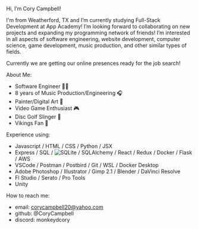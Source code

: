Hi, I’m Cory Campbell! 

I'm from Weatherford, TX and I’m currently studying Full-Stack Development at App Academy! 
I’m looking forward to collaborating on new projects and expanding my programming network of friends!
I’m interested in all aspects of software engineering, website development, 
computer science, game development, music production, and other similar types of fields.
  
Currently we are getting our online presences ready for the job search!



About Me:
  - Software Engineer 👨‍💻
  - 8 years of Music Production/Engineering 🎧
  - Painter/Digital Art 🎨
  - Video Game Enthusiast 🎮
  - Disc Golf Slinger 🌳
  - Vikings Fan 🏈

Experience using:
  - Javascript / HTML / CSS / Python / JSX
  - Express / SQL / ![SQLite](https://img.shields.io/badge/sqlite-%2307405e.svg?style=for-the-badge&logo=sqlite&logoColor=white) / SQLAlchemy / React / Redux / Docker / Flask / AWS
  - VSCode / Postman / Postbird / Git / WSL / Docker Desktop
  - Adobe Photoshop / Illustrator / Gimp 2.1 / Blender / DaVinci Resolve
  - Fl Studio / Serato / Pro Tools
  - Unity

How to reach me:
  - email: corycampbell20@yahoo.com
  - github: @CoryCampbell
  - discord: monkeydcory

<!---
CoryCampbell/CoryCampbell is a ✨ special ✨ repository because its `README.md` (this file) appears on your GitHub profile.
You can click the Preview link to take a look at your changes.
--->
